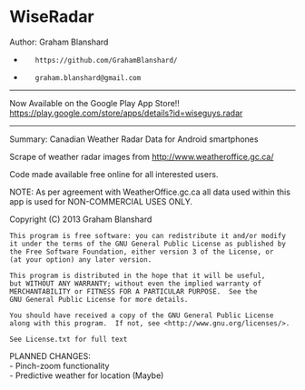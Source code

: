 WiseRadar  
=========

Author: Graham Blanshard  
-        https://github.com/GrahamBlanshard/  
-        graham.blanshard@gmail.com  

***
Now Available on the Google Play App Store!!
https://play.google.com/store/apps/details?id=wiseguys.radar
***

Summary: Canadian Weather Radar Data for Android smartphones  

Scrape of weather radar images from http://www.weatheroffice.gc.ca/  

Code made available free online for all interested users.  

NOTE: As per agreement with WeatherOffice.gc.ca all data used within this app is used for NON-COMMERCIAL USES ONLY.

Copyright (C) 2013  Graham Blanshard

    This program is free software: you can redistribute it and/or modify  
    it under the terms of the GNU General Public License as published by  
    the Free Software Foundation, either version 3 of the License, or  
    (at your option) any later version.  
 
    This program is distributed in the hope that it will be useful,  
    but WITHOUT ANY WARRANTY; without even the implied warranty of  
    MERCHANTABILITY or FITNESS FOR A PARTICULAR PURPOSE.  See the  
    GNU General Public License for more details.  

    You should have received a copy of the GNU General Public License  
    along with this program.  If not, see <http://www.gnu.org/licenses/>.  

	See License.txt for full text
	  
PLANNED CHANGES:  
	- Pinch-zoom functionality  
	- Predictive weather for location (Maybe)

